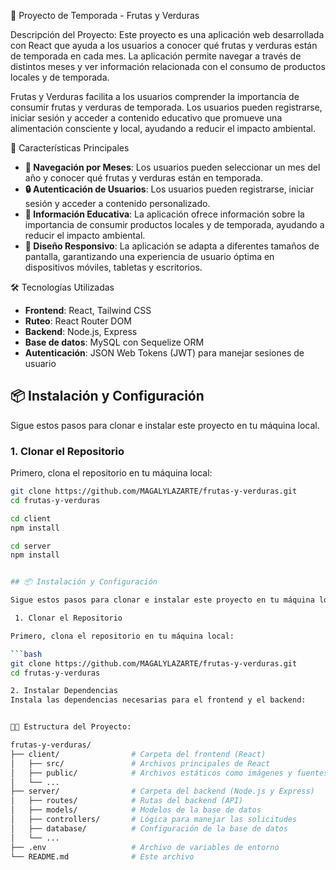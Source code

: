 🥦 Proyecto de Temporada - Frutas y Verduras

 Descripción del Proyecto:
Este proyecto es una aplicación web desarrollada con React que ayuda a los usuarios a conocer qué frutas y verduras están de temporada en cada mes. La aplicación permite navegar a través de distintos meses y ver información relacionada con el consumo de productos locales y de temporada.

Frutas y Verduras facilita a los usuarios comprender la importancia de consumir frutas y verduras de temporada. Los usuarios pueden registrarse, iniciar sesión y acceder a contenido educativo que promueve una alimentación consciente y local, ayudando a reducir el impacto ambiental.

🚀 Características Principales

- **📅 Navegación por Meses**: Los usuarios pueden seleccionar un mes del año y conocer qué frutas y verduras están en temporada.
- **🔒 Autenticación de Usuarios**: Los usuarios pueden registrarse, iniciar sesión y acceder a contenido personalizado.
- **🌱 Información Educativa**: La aplicación ofrece información sobre la importancia de consumir productos locales y de temporada, ayudando a reducir el impacto ambiental.
- **🎨 Diseño Responsivo**: La aplicación se adapta a diferentes tamaños de pantalla, garantizando una experiencia de usuario óptima en dispositivos móviles, tabletas y escritorios.

 🛠️ Tecnologías Utilizadas

- **Frontend**: React, Tailwind CSS
- **Ruteo**: React Router DOM
- **Backend**: Node.js, Express
- **Base de datos**: MySQL con Sequelize ORM
- **Autenticación**: JSON Web Tokens (JWT) para manejar sesiones de usuario

## 📦 Instalación y Configuración

Sigue estos pasos para clonar e instalar este proyecto en tu máquina local.

### 1. Clonar el Repositorio

Primero, clona el repositorio en tu máquina local:

```bash
git clone https://github.com/MAGALYLAZARTE/frutas-y-verduras.git
cd frutas-y-verduras

cd client
npm install

cd server
npm install


## 📦 Instalación y Configuración

Sigue estos pasos para clonar e instalar este proyecto en tu máquina local.

 1. Clonar el Repositorio

Primero, clona el repositorio en tu máquina local:

```bash
git clone https://github.com/MAGALYLAZARTE/frutas-y-verduras.git
cd frutas-y-verduras

2. Instalar Dependencias
Instala las dependencias necesarias para el frontend y el backend:


🧑‍💻 Estructura del Proyecto:

frutas-y-verduras/
├── client/                # Carpeta del frontend (React)
│   ├── src/               # Archivos principales de React
│   ├── public/            # Archivos estáticos como imágenes y fuentes
│   └── ...
├── server/                # Carpeta del backend (Node.js y Express)
│   ├── routes/            # Rutas del backend (API)
│   ├── models/            # Modelos de la base de datos
│   ├── controllers/       # Lógica para manejar las solicitudes
│   ├── database/          # Configuración de la base de datos
│   └── ...
├── .env                   # Archivo de variables de entorno
└── README.md              # Este archivo

